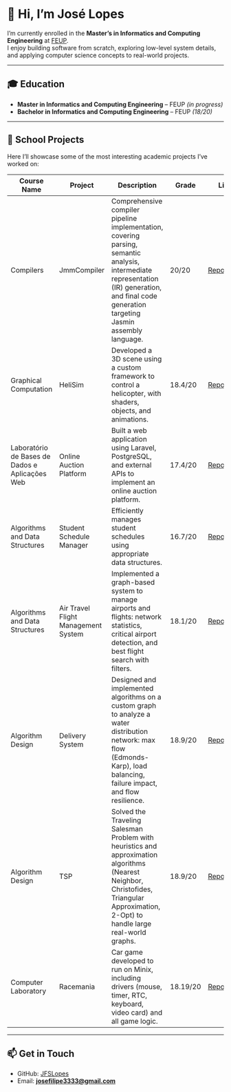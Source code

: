 # 👋 Hi, I’m José Lopes  

I’m currently enrolled in the **Master’s in Informatics and Computing Engineering** at [FEUP](https://sigarra.up.pt/feup/en/web_page.inicial).  
I enjoy building software from scratch, exploring low-level system details, and applying computer science concepts to real-world projects.  

---

## 🎓 Education  
- **Master in Informatics and Computing Engineering** – FEUP *(in progress)*  
- **Bachelor in Informatics and Computing Engineering** – FEUP *(18/20)*  

---

## 🚀 School Projects  
Here I’ll showcase some of the most interesting academic projects I’ve worked on:  

| Course Name | Project | Description | Grade | Link |
|-------------|---------|-------------|-------|------|
| Compilers | JmmCompiler | Comprehensive compiler pipeline implementation, covering parsing, semantic analysis, intermediate representation (IR) generation, and final code generation targeting Jasmin assembly language. | 20/20 | [Repository](https://github.com/JFSLopes/JmmCompiler) |
| Graphical Computation | HeliSim | Developed a 3D scene using a custom framework to control a helicopter, with shaders, objects, and animations. | 18.4/20 | [Repository](https://github.com/JFSLopes/HeliSim) |
| Laboratório de Bases de Dados e Aplicações Web | Online Auction Platform | Built a web application using Laravel, PostgreSQL, and external APIs to implement an online auction platform. | 17.4/20 | [Repository](https://github.com/JFSLopes/online-auction-platform) |
| Algorithms and Data Structures | Student Schedule Manager | Efficiently manages student schedules using appropriate data structures. | 16.7/20 | [Repository](https://github.com/JFSLopes/AED_Project) |
| Algorithms and Data Structures | Air Travel Flight Management System | Implemented a graph-based system to manage airports and flights: network statistics, critical airport detection, and best flight search with filters. | 18.1/20 | [Repository](https://github.com/JFSLopes/AED_PROJECT2) |
| Algorithm Design | Delivery System | Designed and implemented algorithms on a custom graph to analyze a water distribution network: max flow (Edmonds-Karp), load balancing, failure impact, and flow resilience. | 18.9/20 | [Repository](https://github.com/JFSLopes/DA_FirstProject) |
| Algorithm Design | TSP | Solved the Traveling Salesman Problem with heuristics and approximation algorithms (Nearest Neighbor, Christofides, Triangular Approximation, 2-Opt) to handle large real-world graphs. | 18.9/20 | [Repository](https://github.com/JFSLopes/DA_SecondProject) |
| Computer Laboratory | Racemania | Car game developed to run on Minix, including drivers (mouse, timer, RTC, keyboard, video card) and all game logic. | 18.19/20 | [Repository](https://github.com/JFSLopes/Racemania) |

---

## 📫 Get in Touch  
- GitHub: [JFSLopes](https://github.com/JFSLopes)
- Email: **josefilipe3333@gmail.com**
